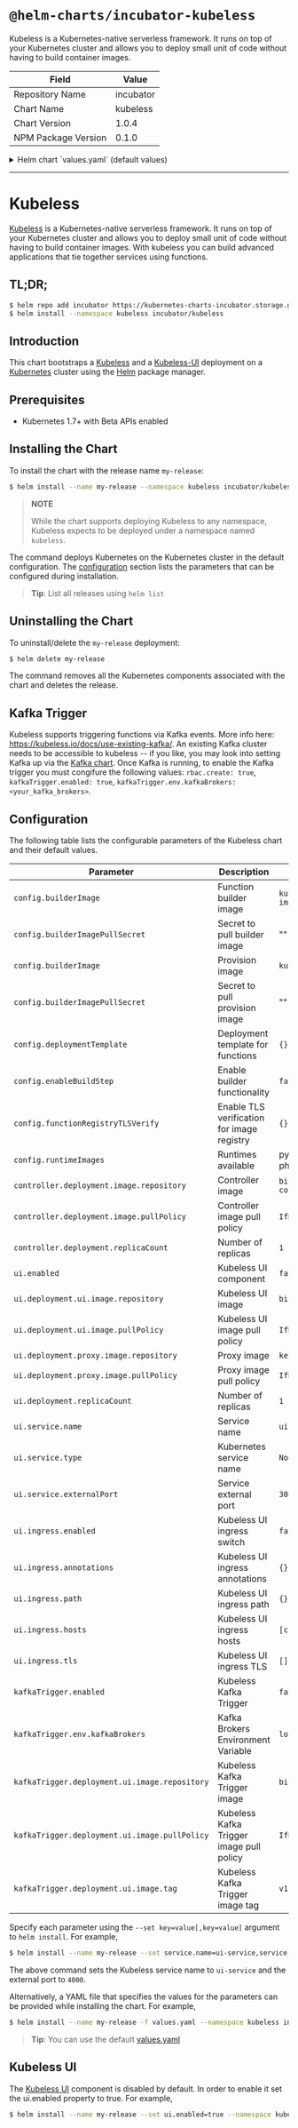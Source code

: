 # `@helm-charts/incubator-kubeless`

Kubeless is a Kubernetes-native serverless framework. It runs on top of your Kubernetes cluster and allows you to deploy small unit of code without having to build container images.

| Field               | Value     |
| ------------------- | --------- |
| Repository Name     | incubator |
| Chart Name          | kubeless  |
| Chart Version       | 1.0.4     |
| NPM Package Version | 0.1.0     |

<details>

<summary>Helm chart `values.yaml` (default values)</summary>

```yaml
# Default values for kubeless.
## RBAC configuration
rbac:
  create: false

## Controller configuration
controller:
  deployment:
    replicaCount: 1
    image:
      repository: bitnami/kubeless-controller-manager
      tag: v1.0.0-alpha.3
      pullPolicy: IfNotPresent
  ## Kubeless Controller resource requests and limits
  ## Ref: http://kubernetes.io/docs/user-guide/compute-resources/
  ##
  resources:
    {}
    # limits:
    #   cpu: 500m
    #   memory: 512Mi
    # requests:
    #   cpu: 500m
    #   memory: 512Mi

## Kubeless configuration
config:
  builderImage: kubeless/function-image-builder
  builderImagePullSecret: ''
  deploymentTemplate: '{}'
  enableBuildStep: 'false'
  functionRegistryTLSVerify: 'true'
  provisionImage: kubeless/unzip@sha256:f162c062973cca05459834de6ed14c039d45df8cdb76097f50b028a1621b3697
  provisionImagePullSecret: ''
  runtimeImages: |-
    [
      {
        "ID": "python",
        "compiled": false,
        "versions": [
          {
            "name": "python27",
            "version": "2.7",
            "runtimeImage": "kubeless/python@sha256:07cfb0f3d8b6db045dc317d35d15634d7be5e436944c276bf37b1c630b03add8",
            "initImage": "python:2.7"
          },
          {
            "name": "python34",
            "version": "3.4",
            "runtimeImage": "kubeless/python@sha256:f19640c547a3f91dbbfb18c15b5e624029b4065c1baf2892144e07c36f0a7c8f",
            "initImage": "python:3.4"
          },
          {
            "name": "python36",
            "version": "3.6",
            "runtimeImage": "kubeless/python@sha256:0c9f8f727d42625a4e25230cfe612df7488b65f283e7972f84108d87e7443d72",
            "initImage": "python:3.6"
          }
        ],
        "depName": "requirements.txt",
        "fileNameSuffix": ".py"
      },
      {
        "ID": "nodejs",
        "compiled": false,
        "versions": [
          {
            "name": "node6",
            "version": "6",
            "runtimeImage": "kubeless/nodejs@sha256:0a8a72af4cc3bfbfd4fe9bd309cbf486e7493d0dc32a691673b3f0d3fae07487",
            "initImage": "node:6.10"
          },
          {
            "name": "node8",
            "version": "8",
            "runtimeImage": "kubeless/nodejs@sha256:76ee28dc7e3613845fface2d1c56afc2e6e2c6d6392c724795a7ccc2f5e60582",
            "initImage": "node:8"
          }
        ],
        "depName": "package.json",
        "fileNameSuffix": ".js"
      },
      {
        "ID": "ruby",
        "compiled": false,
        "versions": [
          {
            "name": "ruby24",
            "version": "2.4",
            "runtimeImage": "kubeless/ruby@sha256:01665f1a32fe4fab4195af048627857aa7b100e392ae7f3e25a44bd296d6f105",
            "initImage": "bitnami/ruby:2.4"
          }
        ],
        "depName": "Gemfile",
        "fileNameSuffix": ".rb"
      },
      {
        "ID": "php",
        "compiled": false,
        "versions": [
          {
            "name": "php72",
            "version": "7.2",
            "runtimeImage": "kubeless/php@sha256:9b86066b2640bedcd88acb27f43dfaa2b338f0d74d9d91131ea781402f7ec8ec",
            "initImage": "composer:1.6"
          }
        ],
        "depName": "composer.json",
        "fileNameSuffix": ".php"
      },
      {
        "ID": "go",
        "compiled": true,
        "versions": [
          {
            "name": "go1.10",
            "version": "1.10",
            "runtimeImage": "kubeless/go@sha256:e2fd49f09b6ff8c9bac6f1592b3119ea74237c47e2955a003983e08524cb3ae5",
            "initImage": "kubeless/go-init@sha256:983b3f06452321a2299588966817e724d1a9c24be76cf1b12c14843efcdff502"
          }
        ],
        "depName": "Gopkg.toml",
        "fileNameSuffix": ".go"
      },
      {
        "ID": "dotnetcore",
        "compiled": false,
        "versions": [
          {
            "name": "dotnetcore2.0",
            "version": "2.0",
            "runtimeImage": "allantargino/kubeless-dotnetcore@sha256:0ba7f27a37ff7a789de5b485d64b70be5f6767228357d843d4eb3a492c32f1ed",
            "initImage": "allantargino/aspnetcore-build@sha256:12bb717ed47d24c0bde5d454841d0bdc3b9fd90f1e6ad24d08ac02eba40ccc8b"
          }
        ],
        "depName": "project.csproj",
        "fileNameSuffix": ".cs"
      },
      {
        "ID": "java",
        "compiled": true,
        "versions": [
          {
            "name": "java1.8",
            "version": "1.8",
            "runtimeImage": "kubeless/java@sha256:debf9502545f4c0e955eb60fabb45748c5d98ed9365c4a508c07f38fc7fefaac",
            "initImage": "kubeless/java-init@sha256:7e5e4376d3ab76c336d4830c9ed1b7f9407415feca49b8c2bf013e279256878f"
          }
        ],
        "depName": "pom.xml",
        "fileNameSuffix": ".java"
      }
    ]

## UI configuration
ui:
  enabled: false
  deployment:
    replicaCount: 1
    ui:
      image:
        repository: bitnami/kubeless-ui
        tag: latest
        pullPolicy: IfNotPresent
    proxy:
      image:
        repository: kelseyhightower/kubectl
        tag: 1.4.0
        pullPolicy: IfNotPresent

  service:
    name: ui-port
    type: NodePort
    externalPort: 3000

  ingress:
    enabled: false
    annotations:
      {}
      # kubernetes.io/ingress.class: nginx
      # kubernetes.io/tls-acme: "true"
    path: /
    hosts:
      - chart-example.local
    tls: []
    #  - secretName: chart-example-tls
    #    hosts:
    #      - chart-example.local

## Kafka Trigger configuration Configuration
kafkaTrigger:
  enabled: false
  deployment:
    image:
      repository: bitnami/kafka-trigger-controller
      tag: v1.0.0-alpha.3
      pullPolicy: IfNotPresent
  kafkaBrokers: localhost:9092
```

</details>

---

# Kubeless

[Kubeless](http://kubeless.io/) is a Kubernetes-native serverless framework. It runs on top of your Kubernetes cluster and allows you to deploy small unit of code without having to build container images. With kubeless you can build advanced applications that tie together services using functions.

## TL;DR;

```bash
$ helm repo add incubator https://kubernetes-charts-incubator.storage.googleapis.com/
$ helm install --namespace kubeless incubator/kubeless
```

## Introduction

This chart bootstraps a [Kubeless](https://github.com/kubeless/kubeless) and a [Kubeless-UI](https://github.com/kubeless/kubeless-ui) deployment on a [Kubernetes](http://kubernetes.io) cluster using the [Helm](https://helm.sh) package manager.

## Prerequisites

- Kubernetes 1.7+ with Beta APIs enabled

## Installing the Chart

To install the chart with the release name `my-release`:

```bash
$ helm install --name my-release --namespace kubeless incubator/kubeless
```

> **NOTE**
>
> While the chart supports deploying Kubeless to any namespace, Kubeless expects to be deployed under a namespace named `kubeless`.

The command deploys Kubernetes on the Kubernetes cluster in the default configuration. The [configuration](#configuration) section lists the parameters that can be configured during installation.

> **Tip**: List all releases using `helm list`

## Uninstalling the Chart

To uninstall/delete the `my-release` deployment:

```bash
$ helm delete my-release
```

The command removes all the Kubernetes components associated with the chart and deletes the release.

## Kafka Trigger

Kubeless supports triggering functions via Kafka events. More info here: https://kubeless.io/docs/use-existing-kafka/.
An existing Kafka cluster needs to be accessible to kubeless -- if you like, you may look into setting Kafka up via the [Kafka chart](https://github.com/kubernetes/charts/tree/master/incubator/kafka). Once Kafka is running,
to enable the Kafka trigger you must congifure the following values: `rbac.create: true`, `kafkaTrigger.enabled: true`, `kafkaTrigger.env.kafkaBrokers: <your_kafka_brokers>`.

## Configuration

The following table lists the configurable parameters of the Kubeless chart and their default values.

| Parameter                                     | Description                                | Default                               |
| --------------------------------------------- | ------------------------------------------ | ------------------------------------- |
| `config.builderImage`                         | Function builder image                     | `kubeless/function-image-builder`     |
| `config.builderImagePullSecret`               | Secret to pull builder image               | ""                                    |
| `config.builderImage`                         | Provision image                            | `kubeless/unzip`                      |
| `config.builderImagePullSecret`               | Secret to pull provision image             | ""                                    |
| `config.deploymentTemplate`                   | Deployment template for functions          | `{}`                                  |
| `config.enableBuildStep`                      | Enable builder functionality               | `false`                               |
| `config.functionRegistryTLSVerify`            | Enable TLS verification for image registry | `{}`                                  |
| `config.runtimeImages`                        | Runtimes available                         | python, nodejs, ruby, php and go      |
| `controller.deployment.image.repository`      | Controller image                           | `bitnami/kubeless-controller-manager` |
| `controller.deployment.image.pullPolicy`      | Controller image pull policy               | `IfNotPresent`                        |
| `controller.deployment.replicaCount`          | Number of replicas                         | `1`                                   |
| `ui.enabled`                                  | Kubeless UI component                      | `false`                               |
| `ui.deployment.ui.image.repository`           | Kubeless UI image                          | `bitnami/kubeless-ui`                 |
| `ui.deployment.ui.image.pullPolicy`           | Kubeless UI image pull policy              | `IfNotPresent`                        |
| `ui.deployment.proxy.image.repository`        | Proxy image                                | `kelseyhightower/kubectl`             |
| `ui.deployment.proxy.image.pullPolicy`        | Proxy image pull policy                    | `IfNotPresent`                        |
| `ui.deployment.replicaCount`                  | Number of replicas                         | `1`                                   |
| `ui.service.name`                             | Service name                               | `ui-port`                             |
| `ui.service.type`                             | Kubernetes service name                    | `NodePort`                            |
| `ui.service.externalPort`                     | Service external port                      | `3000`                                |
| `ui.ingress.enabled`                          | Kubeless UI ingress switch                 | `false`                               |
| `ui.ingress.annotations`                      | Kubeless UI ingress annotations            | `{}`                                  |
| `ui.ingress.path`                             | Kubeless UI ingress path                   | `{}`                                  |
| `ui.ingress.hosts`                            | Kubeless UI ingress hosts                  | `[chart-example.local]`               |
| `ui.ingress.tls`                              | Kubeless UI ingress TLS                    | `[]`                                  |
| `kafkaTrigger.enabled`                        | Kubeless Kafka Trigger                     | `false`                               |
| `kafkaTrigger.env.kafkaBrokers`               | Kafka Brokers Environment Variable         | `localhost:9092`                      |
| `kafkaTrigger.deployment.ui.image.repository` | Kubeless Kafka Trigger image               | `bitnami/kubeless-ui`                 |
| `kafkaTrigger.deployment.ui.image.pullPolicy` | Kubeless Kafka Trigger image pull policy   | `IfNotPresent`                        |
| `kafkaTrigger.deployment.ui.image.tag`        | Kubeless Kafka Trigger image tag           | `v1.0.0-alpha.3`                      |

Specify each parameter using the `--set key=value[,key=value]` argument to `helm install`. For example,

```bash
$ helm install --name my-release --set service.name=ui-service,service,externalPort=4000 --namespace kubeless incubator/kubeless
```

The above command sets the Kubeless service name to `ui-service` and the external port to `4000`.

Alternatively, a YAML file that specifies the values for the parameters can be provided while installing the chart. For example,

```bash
$ helm install --name my-release -f values.yaml --namespace kubeless incubator/kubeless
```

> **Tip**: You can use the default [values.yaml](values.yaml)

## Kubeless UI

The [Kubeless UI](https://github.com/kubeless/kubeless-ui) component is disabled by default. In order to enable it set the ui.enabled property to true. For example,

```bash
$ helm install --name my-release --set ui.enabled=true --namespace kubeless incubator/kubeless
```
